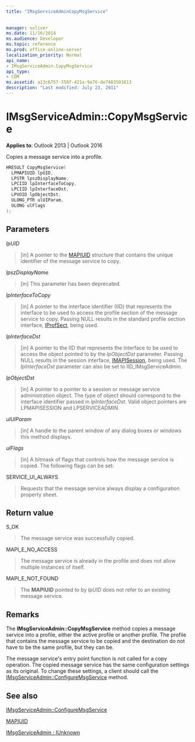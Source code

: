 ```yaml
---
title: "IMsgServiceAdminCopyMsgService"
 
 
manager: soliver
ms.date: 11/16/2014
ms.audience: Developer
ms.topic: reference
ms.prod: office-online-server
localization_priority: Normal
api_name:
- IMsgServiceAdmin.CopyMsgService
api_type:
- COM
ms.assetid: a13c6757-358f-421a-9a76-de7483501613
description: "Last modified: July 23, 2011"
---
```


# IMsgServiceAdmin::CopyMsgService

  
  
**Applies to**: Outlook 2013 | Outlook 2016 
  
Copies a message service into a profile. 
  
```cpp
HRESULT CopyMsgService(
  LPMAPIUID lpUID,
  LPSTR lpszDisplayName,
  LPCIID lpInterfaceToCopy,
  LPCIID lpInterfaceDst,
  LPVOID lpObjectDst,
  ULONG_PTR ulUIParam,
  ULONG ulFlags
);
```

## Parameters

 _lpUID_
  
> [in] A pointer to the [MAPIUID](mapiuid.md) structure that contains the unique identifier of the message service to copy. 
    
 _lpszDisplayName_
  
> [in] This parameter has been deprecated. 
    
 _lpInterfaceToCopy_
  
> [in] A pointer to the interface identifier (IID) that represents the interface to be used to access the profile section of the message service to copy. Passing NULL results in the standard profile section interface, [IProfSect](iprofsectimapiprop.md), being used.
    
 _lpInterfaceDst_
  
> [in] A pointer to the IID that represents the interface to be used to access the object pointed to by the  _lpObjectDst_ parameter. Passing NULL results in the session interface, [IMAPISession](imapisessioniunknown.md), being used. The  _lpInterfaceDst_ parameter can also be set to IID_IMsgServiceAdmin. 
    
 _lpObjectDst_
  
> [in] A pointer to a pointer to a session or message service administration object. The type of object should correspond to the interface identifier passed in  _lpInterfaceDst_. Valid object pointers are LPMAPISESSION and LPSERVICEADMIN.
    
 _ulUIParam_
  
> [in] A handle to the parent window of any dialog boxes or windows this method displays.
    
 _ulFlags_
  
> [in] A bitmask of flags that controls how the message service is copied. The following flags can be set:
    
SERVICE_UI_ALWAYS 
  
> Requests that the message service always display a configuration property sheet.
    
## Return value

S_OK 
  
> The message service was successfully copied.
    
MAPI_E_NO_ACCESS 
  
> The message service is already in the profile and does not allow multiple instances of itself.
    
MAPI_E_NOT_FOUND 
  
> The **MAPIUID** pointed to by  _lpUID_ does not refer to an existing message service. 
    
## Remarks

The **IMsgServiceAdmin::CopyMsgService** method copies a message service into a profile, either the active profile or another profile. The profile that contains the message service to be copied and the destination do not have to be the same profile, but they can be. 
  
The message service's entry point function is not called for a copy operation. The copied message service has the same configuration settings as its original. To change these settings, a client should call the [IMsgServiceAdmin::ConfigureMsgService](imsgserviceadmin-configuremsgservice.md) method. 
  
## See also



[IMsgServiceAdmin::ConfigureMsgService](imsgserviceadmin-configuremsgservice.md)
  
[MAPIUID](mapiuid.md)
  
[IMsgServiceAdmin : IUnknown](imsgserviceadminiunknown.md)

